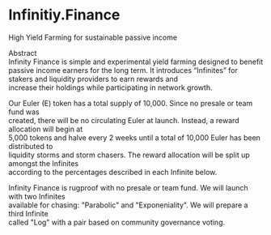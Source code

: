 # Infinitiy.Finance
High Yield Farming for sustainable passive income

Abstract  
Infinity   Finance   is   simple   and   experimental   yield   farming   designed   to   benefit   passive income earners
for   the   long   term.   It   introduces   “Infinites”   for   stakers   and   liquidity   providers   to   earn   rewards   and  
increase   their   holdings   while   participating   in   network   growth.  
 
Our   Euler   (E)   token   has   a   total   supply   of   10,000.   Since   no   presale   or   team   fund   was  
created,   there   will   be   no   circulating   Euler   at   launch.   Instead,   a   reward   allocation   will   begin   at  
5,000   tokens   and   halve   every   2   weeks   until   a   total   of   10,000   Euler   has   been   distributed   to  
liquidity   storms   and   storm   chasers.   The   reward   allocation   will   be   split   up   amongst   the   Infinites  
according   to   the   percentages   described   in   each   Infinite   below.  
 
Infinity   Finance   is   rugproof   with   no   presale   or   team   fund.   We   will   launch   with   two   Infinites  
available   for   chasing:  "Parabolic"    and   "Exponeniality".   We   will   prepare   a   third   Infinite  
called     "Log"    with   a   pair   based   on   community   governance   voting.

